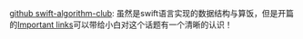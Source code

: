 [github swift-algorithm-club](https://github.com/raywenderlich/swift-algorithm-club): 虽然是swift语言实现的数据结构与算饭，但是开篇的[Important links](https://github.com/raywenderlich/swift-algorithm-club#important-links)可以带给小白对这个话题有一个清晰的认识！